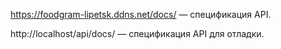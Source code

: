 https://foodgram-lipetsk.ddns.net/docs/ — спецификация API.

http://localhost/api/docs/ — спецификация API для отладки.

